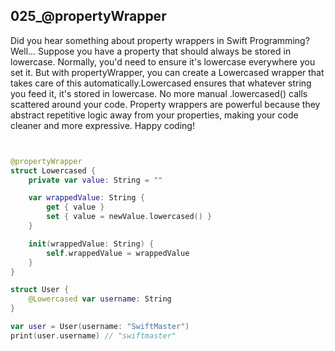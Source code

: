 ## 025_@propertyWrapper

Did you hear something about property wrappers in Swift Programming? Well... Suppose you have a property that should always be stored in lowercase. Normally, you'd need to ensure it's lowercase everywhere you set it. But with propertyWrapper, you can create a Lowercased wrapper that takes care of this automatically.Lowercased ensures that whatever string you feed it, it's stored in lowercase. No more manual .lowercased() calls scattered around your code. Property wrappers are powerful because they abstract repetitive logic away from your properties, making your code cleaner and more expressive. Happy coding!

```swift


@propertyWrapper
struct Lowercased {
    private var value: String = ""

    var wrappedValue: String {
        get { value }
        set { value = newValue.lowercased() }
    }

    init(wrappedValue: String) {
        self.wrappedValue = wrappedValue
    }
}

struct User {
    @Lowercased var username: String
}

var user = User(username: "SwiftMaster")
print(user.username) // "swiftmaster"

```